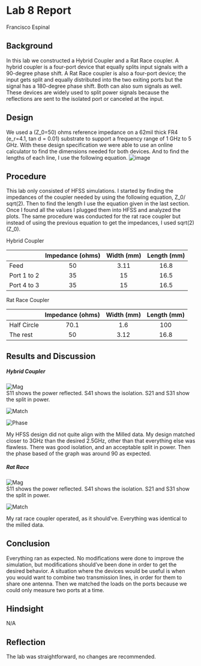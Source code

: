 # Lab 8 Report
Francisco Espinal

## Background
In this lab we constructed a Hybrid Coupler and a Rat Race coupler. A hybrid coupler is a four-port device that equally splits input signals with a 90-degree phase shift.  A Rat Race coupler is also a four-port device; the input gets split and equally distributed into the two exiting ports but the signal has a 180-degree phase shift. Both can also sum signals as well. These devices are widely used to split power signals because the reflections are sent to the isolated port or canceled at the input.  

## Design
We used a (Z_0=50) ohms reference impedance on a 62mil thick FR4 (e_r=4.1, tan d = 0.01) substrate to support a frequency range of 1 GHz to 5 GHz.  With these design specification we were able to use an online calculator to find the dimensions needed for both devices. And to find the lengths of each line, I use the following equation. 
![image](https://github.com/CourseReps/ECEN452-Spring2016/blob/master/Labs/Lab3/Equation.png) <br>

## Procedure
This lab only consisted of HFSS simulations. I started by finding the impedances of the coupler needed by using the following equation, Z_0/ sqrt(2). Then to find the length I use the equation given in the last section. Once I found all the values I plugged them into HFSS and analyzed the plots. The same procedure was conducted for the rat race coupler but instead of using the previous equation to get the impedances, I used sqrt(2)(Z_0).     

Hybrid Coupler 

|    |    Impedance (ohms)  | Width (mm) | Length (mm)|
| ----- |:-----:| :-----:|:------:|
|    Feed   | 50 |  3.11 | 16.8|
|    Port 1 to 2 |   35   | 15 |16.5 |
|    Port 4 to 3  |   35   | 15 | 16.5| 

Rat Race Coupler 

|    |  Impedance (ohms)  | Width (mm) | Length (mm)|
| ----- |:-----:| :-----:|:------:|
|    Half Circle   | 70.1|  1.6 | 100 |
|   The rest |   50  | 3.12 | 16.8 |


## Results and Discussion
##### Hybrid Coupler
![Mag](https://github.com/CourseReps/ECEN452-Spring2016/blob/master/Students/FAEspinal/Lab8/Final/Hybrid_Coupler_Magnitude_Plot.png) <br>
S11 shows the power reflected. S41 shows the isolation. S21 and S31 show the split in power. 

![Match](https://github.com/CourseReps/ECEN452-Spring2016/blob/master/Students/FAEspinal/Lab8/Final/Hybrid_Coupler_Matched_Magnitude_Plot.png) <br>

![Phase](https://github.com/CourseReps/ECEN452-Spring2016/blob/master/Students/FAEspinal/Lab8/Final/Hybrid_Coupler_Matched_Magnitude_Plot.png) <br>

My HFSS design did not quite align with the Milled data. My design matched closer to 3GHz than the desired 2.5GHz, other than that everything else was flawless. There was good isolation, and an acceptable split in power. Then the phase based of the graph was around 90 as expected.  

##### Rat Race

![Mag](https://github.com/CourseReps/ECEN452-Spring2016/blob/master/Students/FAEspinal/Lab8/Final/Rat_Race_Magnitude_Plot.png) <br>
S11 shows the power reflected. S41 shows the isolation. S21 and S31 show the split in power. 

![Match](https://github.com/CourseReps/ECEN452-Spring2016/blob/master/Students/FAEspinal/Lab8/Final/Rat_Race_Matching_Magnitude_Plot.png) <br>

My rat race coupler operated, as it should’ve. Everything was identical to the milled data. 

## Conclusion
Everything ran as expected. No modifications were done to improve the simulation, but modifications should’ve been done in order to get the desired behavior. A situation where the devices would be useful is when you would want to combine two transmission lines, in order for them to share one antenna.  Then we matched the loads on the ports because we could only measure two ports at a time. 


## Hindsight
N/A

## Reflection
The lab was straightforward, no changes are recommended. 

